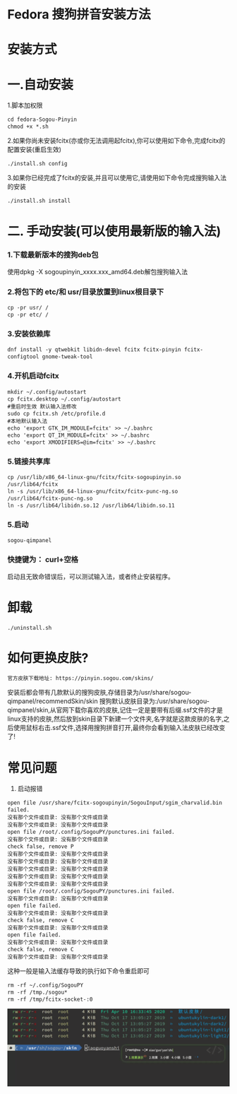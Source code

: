 Fedora 搜狗拼音安装方法
===
安装方式
====
# 一.自动安装

1.脚本加权限
```
cd fedora-Sogou-Pinyin
chmod +x *.sh
```
2.如果你尚未安装fcitx(亦或你无法调用起fcitx),你可以使用如下命令,完成fcitx的配置安装(重启生效)
```
./install.sh config
```
3.如果你已经完成了fcitx的安装,并且可以使用它,请使用如下命令完成搜狗输入法的安装
```
./install.sh install
```
# 二. 手动安装(可以使用最新版的输入法)
### 1.下载最新版本的搜狗deb包
使用dpkg -X sogoupinyin_xxxx.xxx_amd64.deb解包搜狗输入法
### 2.将包下的 etc/和 usr/目录放置到linux根目录下
```
cp -pr usr/ /
cp -pr etc/ /
```
### 3.安装依赖库
```
dnf install -y qtwebkit libidn-devel fcitx fcitx-pinyin fcitx-configtool gnome-tweak-tool
```
### 4.开机启动fcitx
```
mkdir ~/.config/autostart
cp fcitx.desktop ~/.config/autostart
#重启时生效 默认输入法修改
sudo cp fcitx.sh /etc/profile.d
#本地默认输入法
echo 'export GTK_IM_MODULE=fcitx' >> ~/.bashrc
echo 'export QT_IM_MODULE=fcitx' >> ~/.bashrc
echo 'export XMODIFIERS=@im=fcitx' >> ~/.bashrc
```
### 5.链接共享库
```
cp /usr/lib/x86_64-linux-gnu/fcitx/fcitx-sogoupinyin.so /usr/lib64/fcitx
ln -s /usr/lib/x86_64-linux-gnu/fcitx/fcitx-punc-ng.so /usr/lib64/fcitx-punc-ng.so
ln -s /usr/lib64/libidn.so.12 /usr/lib64/libidn.so.11
```
### 5.启动
```
sogou-qimpanel
```
### 快捷键为： curl+空格
启动且无致命错误后，可以测试输入法，或者终止安装程序。

# 卸载
```
./uninstall.sh
```

# 如何更换皮肤?
```
官方皮肤下载地址: https://pinyin.sogou.com/skins/
```
  安装后都会带有几款默认的搜狗皮肤,存储目录为/usr/share/sogou-qimpanel/recommendSkin/skin
  搜狗默认皮肤目录为:/usr/share/sogou-qimpanel/skin,从官网下载你喜欢的皮肤,记住一定是要带有后缀.ssf文件的才是linux支持的皮肤,然后放到skin目录下新建一个文件夹,名字就是这款皮肤的名字,之后使用鼠标右击.ssf文件,选择用搜狗拼音打开,最终你会看到输入法皮肤已经改变了!

# 常见问题
1. 启动报错
```
open file /usr/share/fcitx-sogoupinyin/SogouInput/sgim_charvalid.bin failed.
没有那个文件或目录: 没有那个文件或目录
没有那个文件或目录: 没有那个文件或目录
open file /root/.config/SogouPY/punctures.ini failed.
没有那个文件或目录: 没有那个文件或目录
check false, remove P
没有那个文件或目录: 没有那个文件或目录
没有那个文件或目录: 没有那个文件或目录
没有那个文件或目录: 没有那个文件或目录
没有那个文件或目录: 没有那个文件或目录
没有那个文件或目录: 没有那个文件或目录
open file /root/.config/SogouPY/punctures.ini failed.
没有那个文件或目录: 没有那个文件或目录
open file failed.
没有那个文件或目录: 没有那个文件或目录
check false, remove C
没有那个文件或目录: 没有那个文件或目录
open file failed.
没有那个文件或目录: 没有那个文件或目录
check false, remove C
没有那个文件或目录: 没有那个文件或目录
```
这种一般是输入法缓存导致的执行如下命令重启即可
```
rm -rf ~/.config/SogouPY
rm -rf /tmp./sogou*
rm -rf /tmp/fcitx-socket-:0
```
![Alt text](https://github.com/Hello-Linux/fedora-Sougou-Pinyin/blob/master/ScreenShots/img001.png)
